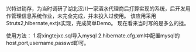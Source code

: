 兴特进销存，为当时调研了湖北汉川一家酒水代理商后打算实现的系统，后开发用作管理信息系统作业，未完全完成，并未投入过使用。
该应用采用Struts2,hibernate,extjs实现，完成简单Demo。
现在看来当时写的是多么的挫。

使用方法：
1.将xingtejxc.sql导入mysql
2.hibernate.cfg.xml中配置mysql的host,port,username,passwd即可。